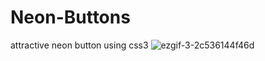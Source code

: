 # Neon-Buttons
attractive neon button using css3
![ezgif-3-2c536144f46d](https://user-images.githubusercontent.com/55042628/72410777-4b377c80-378f-11ea-9040-6598e7b9ff18.gif)
